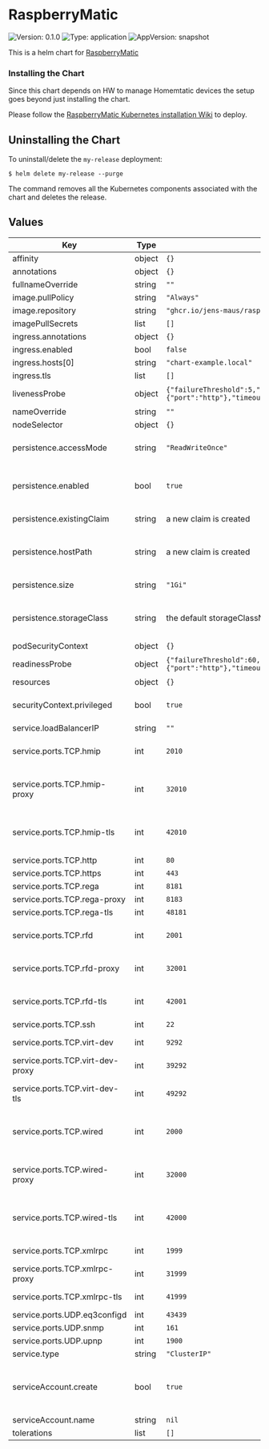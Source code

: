 
# RaspberryMatic

![Version: 0.1.0](https://img.shields.io/badge/Version-0.1.0-informational?style=flat-square) ![Type: application](https://img.shields.io/badge/Type-application-informational?style=flat-square) ![AppVersion: snapshot](https://img.shields.io/badge/AppVersion-snapshot-informational?style=flat-square)

This is a helm chart for [RaspberryMatic](https://raspberrymatic.de/)

### Installing the Chart

Since this chart depends on HW to manage Homemtatic devices the setup goes beyond just installing the chart.

Please follow the [RaspberryMatic Kubernetes installation Wiki](https://github.com/jens-maus/RaspberryMatic/wiki/Installation-Kubernetes) to deploy.

## Uninstalling the Chart

To uninstall/delete the `my-release` deployment:

```console
$ helm delete my-release --purge
```

The command removes all the Kubernetes components associated with the chart and deletes the release.

## Values

| Key | Type | Default | Description |
|-----|------|---------|-------------|
| affinity | object | `{}` |  |
| annotations | object | `{}` |  |
| fullnameOverride | string | `""` |  |
| image.pullPolicy | string | `"Always"` |  |
| image.repository | string | `"ghcr.io/jens-maus/raspberrymatic"` |  |
| imagePullSecrets | list | `[]` |  |
| ingress.annotations | object | `{}` |  |
| ingress.enabled | bool | `false` |  |
| ingress.hosts[0] | string | `"chart-example.local"` |  |
| ingress.tls | list | `[]` |  |
| livenessProbe | object | `{"failureThreshold":5,"initialDelaySeconds":60,"periodSeconds":60,"tcpSocket":{"port":"http"},"timeoutSeconds":5}` | livenessProbe settings |
| nameOverride | string | `""` |  |
| nodeSelector | object | `{}` |  |
| persistence.accessMode | string | `"ReadWriteOnce"` | How to access the storage claim |
| persistence.enabled | bool | `true` | enabling persistent data. Dissable for demos |
| persistence.existingClaim | string | a new claim is created | Reuse an existing claim |
| persistence.hostPath | string | a new claim is created |  Use a particular volume on the host machine |
| persistence.size | string | `"1Gi"` | Size for storage claim |
| persistence.storageClass | string | the default storageClassName is used | Use a particular class instead of the default |
| podSecurityContext | object | `{}` |  |
| readinessProbe | object | `{"failureThreshold":60,"periodSeconds":5,"tcpSocket":{"port":"http"},"timeoutSeconds":4}` | readinessProbe settings |
| resources | object | `{}` |  |
| securityContext.privileged | bool | `true` | Use privileged to access the Homematic HW  |
| service.loadBalancerIP | string | `""` |  |
| service.ports.TCP.hmip | int | `2010` | crRFD Legacy XmlRpc - Homematic IP |
| service.ports.TCP.hmip-proxy | int | `32010` | crRFD Legacy XmlRpc - Homematic IP proxy |
| service.ports.TCP.hmip-tls | int | `42010` | crRFD Legacy XmlRpc - Homematic IP TLS |
| service.ports.TCP.http | int | `80` |  |
| service.ports.TCP.https | int | `443` |  |
| service.ports.TCP.rega | int | `8181` | Rega |
| service.ports.TCP.rega-proxy | int | `8183` | Rega proxy |
| service.ports.TCP.rega-tls | int | `48181` | Rega TLS |
| service.ports.TCP.rfd | int | `2001` | wireless Homematic (rfd) |
| service.ports.TCP.rfd-proxy | int | `32001` | wireless Homematic (rfd) proxy |
| service.ports.TCP.rfd-tls | int | `42001` | wireless Homematic (rfd) TLS |
| service.ports.TCP.ssh | int | `22` |  |
| service.ports.TCP.virt-dev | int | `9292` | HMServer - Virtual Devices |
| service.ports.TCP.virt-dev-proxy | int | `39292` | HMServer - Virtual Devices |
| service.ports.TCP.virt-dev-tls | int | `49292` | HMServer - Virtual Devices TLS |
| service.ports.TCP.wired | int | `2000` | wired Homematic (HS485D XmlRpc) |
| service.ports.TCP.wired-proxy | int | `32000` | wired Homematic (HS485D XmlRpc) proxy |
| service.ports.TCP.wired-tls | int | `42000` | wired Homematic (HS485D XmlRpc) TLS |
| service.ports.TCP.xmlrpc | int | `1999` | ReGaHss XmlRpc |
| service.ports.TCP.xmlrpc-proxy | int | `31999` | ReGaHss XmlRpc proxy |
| service.ports.TCP.xmlrpc-tls | int | `41999` | ReGaHss XmlRpc TLS |
| service.ports.UDP.eq3configd | int | `43439` | eq3configd |
| service.ports.UDP.snmp | int | `161` |  |
| service.ports.UDP.upnp | int | `1900` | uPnP/ssdp |
| service.type | string | `"ClusterIP"` |  |
| serviceAccount.create | bool | `true` | Specifies whether a service account should be created |
| serviceAccount.name | string | `nil` |  |
| tolerations | list | `[]` |  |

